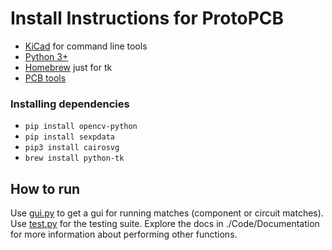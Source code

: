 # Install Instructions for ProtoPCB

* [KiCad](https://docs.kicad.org/) for command line tools
* [Python 3+](https://www.python.org/downloads/)
* [Homebrew](https://brew.sh/) just for tk
* [PCB tools](https://github.com/curtacircuitos/pcb-tools)

### Installing dependencies

* `pip install opencv-python`
* `pip install sexpdata`
* `pip3 install cairosvg`
* `brew install python-tk`

## How to run
Use [gui.py](./Code/gui.py) to get a gui for running matches (component or circuit matches). Use [test.py](./Code/tests/test.py) for the testing suite. Explore the docs in ./Code/Documentation for more information about performing other functions.


